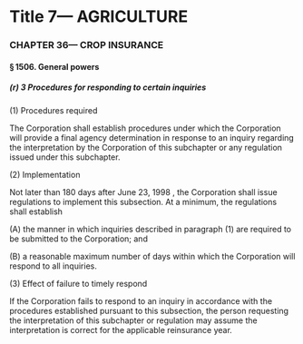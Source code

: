 
# Title 7— AGRICULTURE
### CHAPTER 36— CROP INSURANCE
#### § 1506. General powers
##### (r) 3 Procedures for responding to certain inquiries

(1) Procedures required

The Corporation shall establish procedures under which the Corporation will provide a final agency determination in response to an inquiry regarding the interpretation by the Corporation of this subchapter or any regulation issued under this subchapter.

(2) Implementation

Not later than 180 days after June 23, 1998 , the Corporation shall issue regulations to implement this subsection. At a minimum, the regulations shall establish

(A) the manner in which inquiries described in paragraph (1) are required to be submitted to the Corporation; and

(B) a reasonable maximum number of days within which the Corporation will respond to all inquiries.

(3) Effect of failure to timely respond

If the Corporation fails to respond to an inquiry in accordance with the procedures established pursuant to this subsection, the person requesting the interpretation of this subchapter or regulation may assume the interpretation is correct for the applicable reinsurance year.
